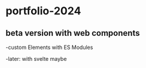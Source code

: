 # portfolio-2024
## beta version with web components

-custom Elements with ES Modules

-later: with svelte maybe
